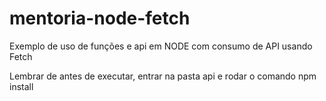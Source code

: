 # mentoria-node-fetch
Exemplo de uso de funções e api em NODE com consumo de API usando Fetch

Lembrar de antes de executar, entrar na pasta api e rodar o comando npm install 
